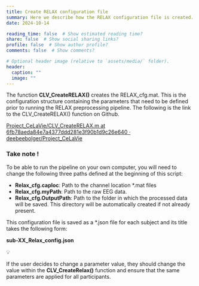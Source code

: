 ```yaml
---
title: Create RELAX configuration file 
summary: Here we describe how the RELAX configuration file is created.
date: 2024-10-14

reading_time: false  # Show estimated reading time?
share: false  # Show social sharing links?
profile: false  # Show author profile?
comments: false  # Show comments?

# Optional header image (relative to `assets/media/` folder).
header:
  caption: ""
  image: ""
---
```



The function **CLV_CreateRELAX()** creates the RELAX_cfg.mat. This is the configuration structure containing the parameters that need to be defined prior to running the RELAX preprocessing pipeline. The following is the link to the CLV_CreateRELAX() function on Github.

[Project_CeLaVie/CLV_CreateRELAX.m at 6fb78aeda84e7a4377ddd281e3f90b1d9c26e640 · deebeebolger/Project_CeLaVie](https://github.com/deebeebolger/Project_CeLaVie/blob/6fb78aeda84e7a4377ddd281e3f90b1d9c26e640/CLV_CreateRELAX.m)

### Take note !

To be able to run the pipeline on your own computer, you will need to change the following three paths defined at the beginning of this script:

- **Relax_cfg.caploc**: Path to the channel location *.mat files
- **Relax_cfg.myPath**: Path to the raw EEG data.
- **Relax_cfg.OutputPath**: Path to the folder in which the processed data will be saved. This directory will be automatically created if not already present.

This configuration file is saved as a *.json file for each subject and its title takes the following form:

**sub-XX_Relax_config.json**

<aside>
💡

If the user decides to change a parameter value, they should change the value within the **CLV_CreateRelax()** function and ensure that the same parameters are applied for all participants. 

</aside>